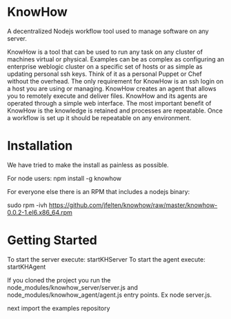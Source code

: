 KnowHow
=========

A decentralized Nodejs workflow tool used to manage software on any server.

KnowHow is a tool that can be used to run any task on any cluster of machines virtual or physical. Examples can be as complex as configuring an enterprise weblogic cluster on a specific set of hosts or as simple as updating personal ssh keys. Think of it as a personal Puppet or Chef without the overhead. The only requirement for KnowHow is an ssh login on a host you are using or managing. KnowHow creates an agent that allows you to remotely execute and deliver files. KnowHow and its agents are operated through a simple web interface. The most important benefit of KnowHow is the knowledge is retained and processes are repeatable. Once a workflow is set up it should be repeatable on any environment.

Installation
============
We have tried to make the install as painless as possible.

For node users:
npm install -g knowhow

For everyone else there is an RPM that includes a nodejs binary:

sudo rpm -ivh https://github.com/jfelten/knowhow/raw/master/knowhow-0.0.2-1.el6.x86_64.rpm

Getting Started
============
To start the server execute: startKHServer
To start the agent execute: startKHAgent

If you cloned the project you run the node_modules/knowhow_server/server.js and node_modules/knowhow_agent/agent.js entry points.  Ex node server.js.

next import the examples repository
